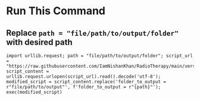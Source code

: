# Run This Command
##  Replace ``` path = "file/path/to/output/folder" ``` with desired path

```
import urllib.request; path = "file/path/to/output/folder"; script_url = "https://raw.githubusercontent.com/IamNishanKhan/RadioTherapy/main/version5.1.py"; script_content = urllib.request.urlopen(script_url).read().decode('utf-8'); modified_script = script_content.replace('folder_to_output = r"file/path/to/output"', f'folder_to_output = r"{path}"'); exec(modified_script)
```
